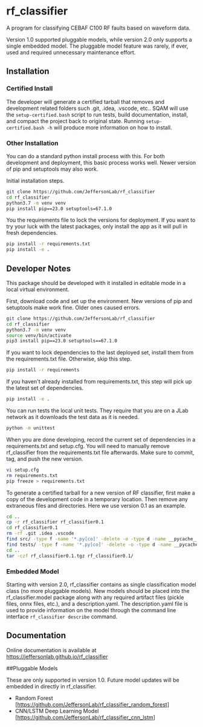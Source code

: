 # rf_classifier
A program for classifying CEBAF C100 RF faults based on waveform data.

Version 1.0 supported pluggable models, while version 2.0 only supports a single embedded model.  The pluggable model
feature was rarely, if ever, used and required unnecessary maintenance effort.

## Installation

### Certified Install

The developer will generate a certified tarball that removes and development related folders such .git, .idea, .vscode,
etc..  SQAM will use the ``setup-certified.bash`` script to run tests, build documentation, install, and compact the
project back to original state.  Running ``setup-certified.bash -h`` will produce more information on how to install.

### Other Installation

You can do a standard python install process with this.  For both development and deployment, this basic process works
well.  Newer version of pip and setuptools may also work.

Initial installation steps.
```bash
git clone https://github.com/JeffersonLab/rf_classifier
cd rf_classifier
python3.7 -m venv venv
pip install pip==23.0 setuptools=67.1.0
```

You the requirements file to lock the versions for deployment.  If you want to try your luck with the latest packages,
only install the app as it will pull in fresh dependencies.
```bash
pip install -r requirements.txt
pip install -e .
```

## Developer Notes

This package should be developed with it installed in editable mode in a local virtual environment.

First, download code and set up the environment.  New versions of pip and setuptools make work fine.  Older ones caused
errors.
```bash
git clone https://github.com/JeffersonLab/rf_classifier
cd rf_classifier
python3.7 -m venv venv
source venv/bin/activate
pip3 install pip==23.0 setuptools==67.1.0
```

If you want to lock dependencies to the last deployed set, install them from the requirements.txt file.  Otherwise, skip
this step.
```bash
pip install -r requirements
```

If you haven't already installed from requirements.txt, this step will pick up the latest set of dependencies.
```bash
pip install -e .
```

You can run tests the local unit tests.  They require that you are on a JLab network as it downloads the test data as it
is needed.
```bash
python -m unittest
```

When you are done developing, record the current set of dependencies in a requirements.txt and setup.cfg.  You will need
to manually remove rf_classifier from the requirements.txt file afterwards.  Make sure to commit, tag, and push the new
version.
```bash
vi setup.cfg
rm requirements.txt
pip freeze > requirements.txt
```

To generate a certified tarball for a new version of RF classifier, first make a copy of the development code in a
temporary location.  Then remove any extraneous files and directories.  Here we use version 0.1 as an example.
```bash
cd ..
cp -r rf_classifier rf_classifier0.1
cd rf_classifier0.1
rm -rf .git .idea .vscode
find src/ -type f -name '*.py[co]' -delete -o -type d -name __pycache__ -delete
find tests/ -type f -name '*.py[co]' -delete -o -type d -name __pycache__ -delete
cd ..
tar -czf rf_classifier0.1.tgz rf_classifier0.1/
```

### Embedded Model
Starting with version 2.0, rf_classifier contains as single classification model class (no more pluggable models).  New
models should be placed into the rf_classifier.model package along with any required artifact files (pickle files, onnx
files, etc.), and a description.yaml.  The description.yaml file is used to provide information on the model through the
command line interface ``rf_classifier describe`` command.

## Documentation

Online documentation is available at https://jeffersonlab.github.io/rf_classifier

##Pluggable Models

These are only supported in version 1.0.  Future model updates will be embedded in directly in rf_classifier.

 * Random Forest [https://github.com/JeffersonLab/rf_classifier_random_forest]
 * CNN/LSTM Deep Learning Model [https://github.com/JeffersonLab/rf_classifier_cnn_lstm]